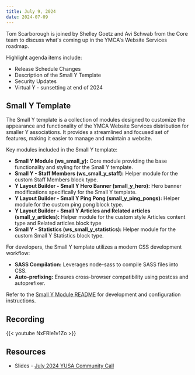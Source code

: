 ```yaml
---
title: July 9, 2024
date: 2024-07-09
---
```


Tom Scarborough is joined by Shelley Goetz and Avi Schwab from the Core team to discuss what's coming up in the YMCA's Website Services roadmap.

Highlight agenda items include:

-   Release Schedule Changes
-   Description of the Small Y Template
-   Security Updates
-   Virtual Y - sunsetting at end of 2024

## Small Y Template

The Small Y template is a collection of modules designed to customize the appearance and functionality of the YMCA Website Services distribution for smaller Y associations. It provides a streamlined and focused set of features, making it easier to manage and maintain a website.

Key modules included in the Small Y template:

*   **Small Y Module (ws\_small\_y):** Core module providing the base functionality and styling for the Small Y template.
*   **Small Y - Staff Members (ws\_small\_y\_staff):** Helper module for the custom Staff Members block type.
*   **Y Layout Builder - Small Y Hero Banner (small\_y\_hero):** Hero banner modifications specifically for the Small Y template.
*   **Y Layout Builder - Small Y Ping Pong (small\_y\_ping\_pongs):** Helper module for the custom ping pong block type.
*   **Y Layout Builder - Small Y Articles and Related articles (small\_y\_articles):** Helper module for the custom style Articles content type and Related articles block type
*   **Small Y - Statistics (ws\_small\_y\_statistics):** Helper module for the custom Small Y Statistics block type.

For developers, the Small Y template utilizes a modern CSS development workflow:

*   **SASS Compilation:** Leverages node-sass to compile SASS files into CSS.
*   **Auto-prefixing:** Ensures cross-browser compatibility using postcss and autoprefixer.

Refer to the [Small Y Module README](https://git.drupalcode.org/project/ws_small_y/-/blob/1.x/README.md) for development and configuration instructions.

## Recording

{{< youtube NxFRIe1v1Zo >}}

## Resources

-   Slides - [July 2024 YUSA Community Call](</monthly-calls/decks/2024-07 YUSA Community Call.pdf>)
